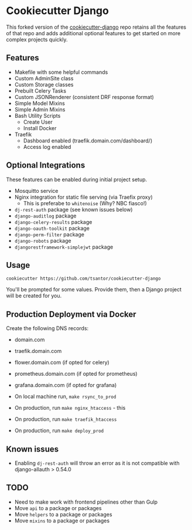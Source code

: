 # Cookiecutter Django

This forked version of the [cookiecutter-django](https://github.com/cookiecutter/cookiecutter-django) repo retains all the features of that repo and adds additional optional features to get started on more complex projects quickly.

## Features
- Makefile with some helpful commands
- Custom AdminSite class
- Custom Storage classes
- Prebuilt Celery Tasks
- Custom JSONRenderer (consistent DRF response format)
- Simple Model Mixins
- Simple Admin Mixins
- Bash Utility Scripts
  - Create User
  - Install Docker
- Traefik
  - Dashboard enabled (traefik.domain.com/dashboard/)
  - Access log enabled


## Optional Integrations
These features can be enabled during initial project setup.
- Mosquitto service
- Nginx integration for static file serving (via Traefix proxy)
  - This is preferabe to `whitenoise` (Why? NBC fiasco!)
- `dj-rest-auth` package (see known issues below)
- `django-auditlog` package
- `django-celery-results` package
- `django-oauth-toolkit` package
- `django-perm-filter` package
- `django-robots` package
- `djangorestframework-simplejwt` package
<!-- - `django-spaday` package -->


## Usage
```
cookiecutter https://github.com/tsantor/cookiecutter-django
```
You'll be prompted for some values. Provide them, then a Django project will be created for you.

## Production Deployment via Docker

Create the following DNS records:

- domain.com
- traefik.domain.com
- flower.domain.com (if opted for celery)
- prometheus.domain.com (if opted for prometheus)
- grafana.domain.com (if opted for grafana)


- On local machine run, `make rsync_to_prod`
- On production, run `make nginx_htaccess` - this
- On production, run `make traefik_htaccess`
- On production, run `make deploy_prod`


## Known issues
- Enabling `dj-rest-auth` will throw an error as it is not compatible with django-allauth > 0.54.0

## TODO
- Need to make work with frontend pipelines other than Gulp
- Move `api` to a package or packages
- Move `helpers` to a package or packages
- Move `mixins` to a package or packages
